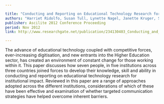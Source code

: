 ```yaml
---

title: "Conducting and Reporting on Educational Technology Research for Institutional Impact"
authors: "Harriet Ridolfo, Susan Tull, Lynette Nagel, Janette Kruger, Sue Gregory, Tim Klapdor, Philip Uys"
publisher: Ascilite 2012 Conference Proceeding
period: Nov 2012
link: http://www.researchgate.net/publication/234130403_Conducting_and_Reporting_on_Educational_Technology_Research_for_Institutional_Impact

---
```


The advance of educational technology coupled with competitive forces, ever-increasing digitisation, and new entrants into the Higher Education sector, has created an environment of constant change for those working within it. This paper discusses how seven people, in five institutions across three countries joined forces to develop their knowledge, skill and ability in conducting and reporting on educational technology research for institutional impact. Reviewed in this paper are a range of approaches adopted across the different institutions, considerations of which of these have been effective and examination of whether targeted communication strategies have helped overcome inherent barriers.
